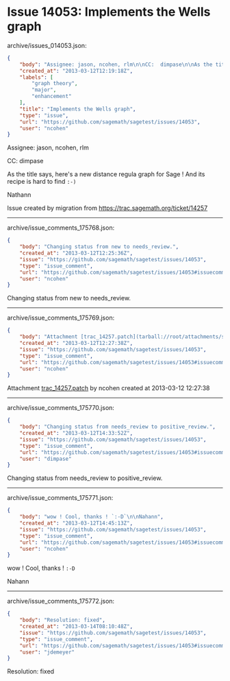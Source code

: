 # Issue 14053: Implements the Wells graph

archive/issues_014053.json:
```json
{
    "body": "Assignee: jason, ncohen, rlm\n\nCC:  dimpase\n\nAs the title says, here's a new distance regula graph for Sage ! And its recipe is hard to find `:-)`\n\nNathann\n\nIssue created by migration from https://trac.sagemath.org/ticket/14257\n\n",
    "created_at": "2013-03-12T12:19:18Z",
    "labels": [
        "graph theory",
        "major",
        "enhancement"
    ],
    "title": "Implements the Wells graph",
    "type": "issue",
    "url": "https://github.com/sagemath/sagetest/issues/14053",
    "user": "ncohen"
}
```
Assignee: jason, ncohen, rlm

CC:  dimpase

As the title says, here's a new distance regula graph for Sage ! And its recipe is hard to find `:-)`

Nathann

Issue created by migration from https://trac.sagemath.org/ticket/14257





---

archive/issue_comments_175768.json:
```json
{
    "body": "Changing status from new to needs_review.",
    "created_at": "2013-03-12T12:25:36Z",
    "issue": "https://github.com/sagemath/sagetest/issues/14053",
    "type": "issue_comment",
    "url": "https://github.com/sagemath/sagetest/issues/14053#issuecomment-175768",
    "user": "ncohen"
}
```

Changing status from new to needs_review.



---

archive/issue_comments_175769.json:
```json
{
    "body": "Attachment [trac_14257.patch](tarball://root/attachments/some-uuid/ticket14257/trac_14257.patch) by ncohen created at 2013-03-12 12:27:38",
    "created_at": "2013-03-12T12:27:38Z",
    "issue": "https://github.com/sagemath/sagetest/issues/14053",
    "type": "issue_comment",
    "url": "https://github.com/sagemath/sagetest/issues/14053#issuecomment-175769",
    "user": "ncohen"
}
```

Attachment [trac_14257.patch](tarball://root/attachments/some-uuid/ticket14257/trac_14257.patch) by ncohen created at 2013-03-12 12:27:38



---

archive/issue_comments_175770.json:
```json
{
    "body": "Changing status from needs_review to positive_review.",
    "created_at": "2013-03-12T14:33:52Z",
    "issue": "https://github.com/sagemath/sagetest/issues/14053",
    "type": "issue_comment",
    "url": "https://github.com/sagemath/sagetest/issues/14053#issuecomment-175770",
    "user": "dimpase"
}
```

Changing status from needs_review to positive_review.



---

archive/issue_comments_175771.json:
```json
{
    "body": "wow ! Cool, thanks ! `:-D`\n\nNahann",
    "created_at": "2013-03-12T14:45:13Z",
    "issue": "https://github.com/sagemath/sagetest/issues/14053",
    "type": "issue_comment",
    "url": "https://github.com/sagemath/sagetest/issues/14053#issuecomment-175771",
    "user": "ncohen"
}
```

wow ! Cool, thanks ! `:-D`

Nahann



---

archive/issue_comments_175772.json:
```json
{
    "body": "Resolution: fixed",
    "created_at": "2013-03-14T08:10:48Z",
    "issue": "https://github.com/sagemath/sagetest/issues/14053",
    "type": "issue_comment",
    "url": "https://github.com/sagemath/sagetest/issues/14053#issuecomment-175772",
    "user": "jdemeyer"
}
```

Resolution: fixed
